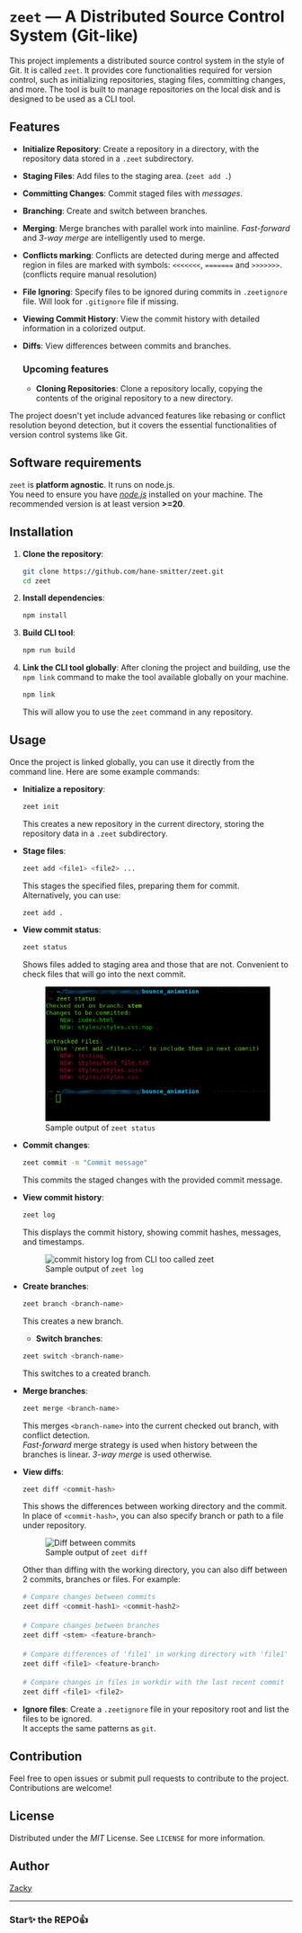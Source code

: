 # `zeet` ― A Distributed Source Control System (Git-like)

This project implements a distributed source control system in the style of Git. It is called `zeet`. It provides core functionalities required for version control, such as initializing repositories, staging files, committing changes, and more. The tool is built to manage repositories on the local disk and is designed to be used as a CLI tool.

## Features

- **Initialize Repository**: Create a repository in a directory, with the repository data stored in a `.zeet` subdirectory.
- **Staging Files**: Add files to the staging area. (`zeet add .`)
- **Committing Changes**: Commit staged files with _messages_.
- **Branching**: Create and switch between branches.
- **Merging**: Merge branches with parallel work into mainline. _Fast-forward_ and _3-way merge_ are intelligently used to merge.
- **Conflicts marking**: Conflicts are detected during merge and affected region in files are marked with symbols: `<<<<<<<`, `=======` and `>>>>>>>`.(conflicts require manual resolution)
- **File Ignoring**: Specify files to be ignored during commits in `.zeetignore` file. Will look for `.gitignore` file if missing.
- **Viewing Commit History**: View the commit history with detailed information in a colorized output.
- **Diffs**: View differences between commits and branches.

  ### Upcoming features

  - **Cloning Repositories**: Clone a repository locally, copying the contents of the original repository to a new directory.

The project doesn't yet include advanced features like rebasing or conflict resolution beyond detection, but it covers the essential functionalities of version control systems like Git.

## Software requirements

`zeet` is **platform agnostic**. It runs on node.js.  
You need to ensure you have [_node.js_](https://nodejs.org/en/download/package-manager) installed on your machine. The recommended version is at least version **>=20**.

## Installation

1. **Clone the repository**:

   ```bash
   git clone https://github.com/hane-smitter/zeet.git
   cd zeet
   ```

2. **Install dependencies**:

   ```bash
   npm install
   ```

3. **Build CLI tool**:

   ```bash
   npm run build
   ```

4. **Link the CLI tool globally**:
   After cloning the project and building, use the `npm link` command to make the tool available globally on your machine.

   ```bash
   npm link
   ```

   This will allow you to use the `zeet` command in any repository.

## Usage

Once the project is linked globally, you can use it directly from the command line. Here are some example commands:

- **Initialize a repository**:

  ```bash
  zeet init
  ```

  This creates a new repository in the current directory, storing the repository data in a `.zeet` subdirectory.

- **Stage files**:

  ```bash
  zeet add <file1> <file2> ...
  ```

  This stages the specified files, preparing them for commit.  
  Alternatively, you can use:

  ```bash
  zeet add .
  ```

- **View commit status**:

  ```bash
  zeet status
  ```

  Shows files added to staging area and those that are not. Convenient to check files that will go into the next commit.

  <figure>
    <img src="https://raw.githubusercontent.com/hane-smitter/zeet/refs/heads/assets/zeet-status-out.jpg" alt="status of changed files" />
    <figcaption>Sample output of <code>zeet status</code></figcaption>
  </figure>

- **Commit changes**:

  ```bash
  zeet commit -m "Commit message"
  ```

  This commits the staged changes with the provided commit message.

- **View commit history**:

  ```bash
  zeet log
  ```

  This displays the commit history, showing commit hashes, messages, and timestamps.

  <figure>
    <img src="https://raw.githubusercontent.com/hane-smitter/zeet/refs/heads/assets/zeet-commit-hist3.jpg" alt="commit history log from CLI too called zeet" />
    <figcaption>Sample output of <code>zeet log</code></figcaption>
  </figure>

- **Create branches**:

  ```bash
  zeet branch <branch-name>
  ```

  This creates a new branch.

  - **Switch branches**:

  ```bash
  zeet switch <branch-name>
  ```

  This switches to a created branch.

- **Merge branches**:

  ```bash
  zeet merge <branch-name>
  ```

  This merges `<branch-name>` into the current checked out branch, with conflict detection.  
  _Fast-forward_ merge strategy is used when history between the branches is linear. _3-way merge_ is used otherwise.

- **View diffs**:

  ```bash
  zeet diff <commit-hash>
  ```

  This shows the differences between working directory and the commit. In place of `<commit-hash>`, you can also specify branch or path to a file under repository.

  <figure>
    <img src="https://raw.githubusercontent.com/hane-smitter/zeet/refs/heads/assets/zeet-diff-out2.jpg" alt="Diff between commits" />
    <figcaption>Sample output of <code>zeet diff</code></figcaption>
  </figure>

  Other than diffing with the working directory, you can also diff between 2 commits, branches or files. For example:

  ```bash
  # Compare changes between commits
  zeet diff <commit-hash1> <commit-hash2>

  # Compare changes between branches
  zeet diff <stem> <feature-branch>

  # Compare differences of 'file1' in working directory with 'file1' in 'feature-branch'
  zeet diff <file1> <feature-branch>

  # Compare changes in files in workdir with the last recent commit
  zeet diff <file1> <file2>
  ```

- **Ignore files**:
  Create a `.zeetignore` file in your repository root and list the files to be ignored.  
  It accepts the same patterns as `git`.

<!-- - **Clone a repository**:
  ```bash
  zeet clone <source-directory> <destination-directory>
  ```
  This clones the repository from the source directory to the destination directory. -->

## Contribution

Feel free to open issues or submit pull requests to contribute to the project. Contributions are welcome!

## License

Distributed under the _MIT_ License. See `LICENSE` for more information.

## Author

[Zacky](https://lookupzach.netlify.app)

---

### Star✨ the REPO👍
